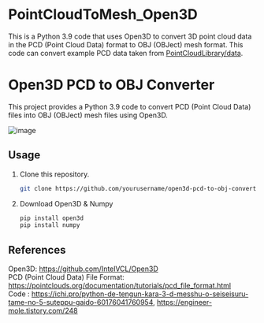 # PointCloudToMesh_Open3D
 This is a Python 3.9 code that uses Open3D to convert 3D point cloud data in the PCD (Point Cloud Data) format to OBJ (OBJect) mesh format. This code can convert example PCD data taken from [PointCloudLibrary/data](https://github.com/PointCloudLibrary/data/blob/master/tutorials/ism_test_cat.pcd).

# Open3D PCD to OBJ Converter

This project provides a Python 3.9 code to convert PCD (Point Cloud Data) files into OBJ (OBJect) mesh files using Open3D.

![image](https://github.com/J2on/PointCloudToMesh_Open3D/assets/63008127/150a8571-bdc0-408a-8410-e26043e196fd)


## Usage

1. Clone this repository.

   ```bash
   git clone https://github.com/yourusername/open3d-pcd-to-obj-converter.git


2. Download Open3D & Numpy

   ```bash
   pip install open3d
   pip install numpy

## References
Open3D: https://github.com/IntelVCL/Open3D  <br>
PCD (Point Cloud Data) File Format: https://pointclouds.org/documentation/tutorials/pcd_file_format.html  <br>
Code : https://ichi.pro/python-de-tengun-kara-3-d-messhu-o-seiseisuru-tame-no-5-suteppu-gaido-60176041760954, https://engineer-mole.tistory.com/248


